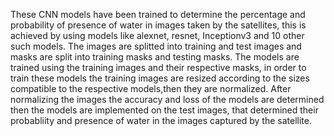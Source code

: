 These CNN models have been trained to determine the percentage and probability of presence of water in images taken by the satellites, this is achieved by using models like alexnet, resnet, Inceptionv3 and 10 other such models.
The images are splitted into training and test images and masks are split into training masks and testing masks.
The models are trained using the training images and their respective masks, in order to train these models the training images are resized according to the sizes compatible to the respective models,then they are normalized.
After normalizing the images the accuracy and loss of the models are determined then the models are implemented on the test images, that determined their probabliity and presence of water in the images captured by the satellite.
